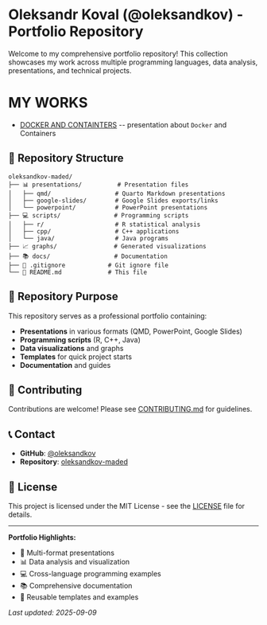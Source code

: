 # Oleksandr Koval (@oleksandkov) - Portfolio Repository

Welcome to my comprehensive portfolio repository! This collection showcases my work across multiple programming languages, data analysis, presentations, and technical projects.

# MY WORKS

- [DOCKER AND CONTAINTERS](https://raw.githack.com/oleksandkov/oleksandkov-maded/refs/heads/main/presentations/qmd/Docker.html) -- presentation about `Docker` and Containers

## 📁 Repository Structure

```
oleksandkov-maded/
├── 📊 presentations/          # Presentation files
│   ├── qmd/                  # Quarto Markdown presentations
│   ├── google-slides/        # Google Slides exports/links
│   └── powerpoint/           # PowerPoint presentations
├── 💻 scripts/               # Programming scripts
│   ├── r/                    # R statistical analysis
│   ├── cpp/                  # C++ applications
│   └── java/                 # Java programs
├── 📈 graphs/                # Generated visualizations
├── 📚 docs/                  # Documentation
├── 🔧 .gitignore            # Git ignore file
└── 📄 README.md             # This file
```

## 🎯 Repository Purpose

This repository serves as a professional portfolio containing:
- **Presentations** in various formats (QMD, PowerPoint, Google Slides)
- **Programming scripts** (R, C++, Java)
- **Data visualizations** and graphs
- **Templates** for quick project starts
- **Documentation** and guides

## 🤝 Contributing

Contributions are welcome! Please see [CONTRIBUTING.md](docs/CONTRIBUTING.md) for guidelines.


## 📞 Contact

- **GitHub**: [@oleksandkov](https://github.com/oleksandkov)
- **Repository**: [oleksandkov-maded](https://github.com/oleksandkov/oleksandkov-maded)

## 📄 License

This project is licensed under the MIT License - see the [LICENSE](LICENSE) file for details.

---

**Portfolio Highlights:**
- 🎨 Multi-format presentations
- 📊 Data analysis and visualization
- 💻 Cross-language programming examples
- 📚 Comprehensive documentation
- 🔄 Reusable templates and examples

*Last updated: 2025-09-09*
